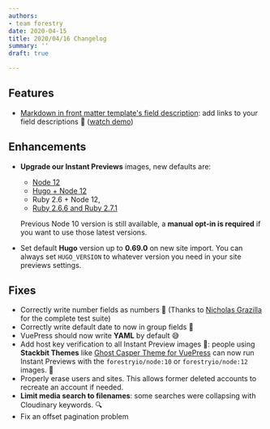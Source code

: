 ```yaml
---
authors:
- team forestry
date: 2020-04-15
title: 2020/04/16 Changelog
summary: ''
draft: true

---
```

## Features

* [Markdown in front matter template's field description](https://portal.productboard.com/forestry/1-forestry-io-roadmap/c/87-allow-links-in-field-description):  add links to your field descriptions 🔗 ([watch demo](https://www.loom.com/share/776b2233d51e4bba91741885c0143dbb))

## Enhancements

* **Upgrade our Instant Previews** images, new defaults are:
  * [Node 12](https://hub.docker.com/r/forestryio/node "Our node image on Docker Hub")
  * [Hugo + Node 12](https://hub.docker.com/r/forestryio/hugo "Our Hugo Image on Docker Hub") 
  * Ruby 2.6 + Node 12,
  * [Ruby 2.6.6 and Ruby 2.7.1](https://hub.docker.com/r/forestryio/ruby "Our Ruby image on Docker Hub") 

  Previous Node 10 version is still available, a **manual opt-in is required** if you want to use those latest versions.
* Set default **Hugo** version up to **0.69.0** on new site import. You can always set `HUGO_VERSION` to whatever version you need in your site previews settings.

## Fixes

* Correctly write number fields as numbers 🔢 (Thanks to [Nicholas Grazilla](https://github.com/nicfits) for the complete test suite)
* Correctly write default date to now in group fields 📅
* VuePress should now write **YAML** by default 😅
* Add host key verification to all Instant Preview images 🔑: people using **Stackbit Themes** like [Ghost Casper Theme for VuePress](https://github.com/alexander-heimbuch/vuepress-theme-casper) can now run Instant Previews with the `forestryio/node:10` or `forestryio/node:12` images. 👀
* Properly erase users and sites. This allows former deleted accounts to recreate an account if needed.
* **Limit media search to filenames**: some searches were collapsing with Cloudinary keywords. 🔍
* Fix an offset pagination problem